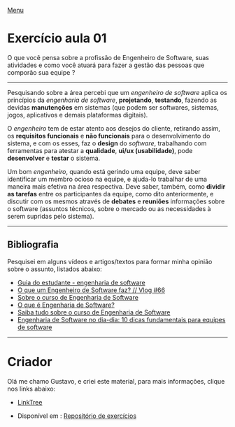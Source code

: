 [Menu](../README.md)

# Exercício aula 01

O que você pensa sobre a profissão de Engenheiro de Software, suas atividades e como você atuará para fazer a gestão das pessoas que comporão sua equipe ?

---

Pesquisando sobre a área percebi que um *engenheiro de software* aplica os princípios da *engenharia de software*, **projetando**, **testando**, fazendo as devidas **manutenções** em sistemas (que podem ser softwares, sistemas, jogos, aplicativos e demais plataformas digitais).

O *engenheiro* tem de estar atento aos desejos do cliente, retirando assim, os **requisitos funcionais** e **não funcionais** para o desenvolvimento do sistema, e com os esses, faz o **design** do *software*, trabalhando com ferramentas para atestar a **qualidade**, **ui/ux (usabilidade)**, pode **desenvolver** e  **testar** o sistema.  

Um bom *engenheiro*, quando está gerindo uma equipe, deve saber identificar um membro ocioso na equipe, e ajuda-lo trabalhar de uma maneira mais efetiva na área respectiva.  Deve saber, também,  como **dividir as tarefas** entre os participantes da equipe, como dito anteriormente, e discutir com os mesmos através de **debates** e **reuniões** informações sobre o software (assuntos técnicos, sobre o mercado ou as necessidades à serem supridas pelo sistema).

---

## Bibliografia

Pesquisei em alguns vídeos e artigos/textos para formar minha opinião sobre o assunto, listados abaixo:

* [Guia do estudante - engenharia de software](https://guiadoestudante.abril.com.br/profissoes/engenharia-de-software/)
* [O que um Engenheiro de Software faz? // Vlog #66](https://www.youtube.com/watch?v=wdU9L3DqU2w)
* [Sobre o curso de Engenharia de Software](https://querobolsa.com.br/cursos-e-faculdades/engenharia-de-software)
* [O que é Engenharia de Software?](https://www.unicesumar.edu.br/blog/o-que-e-engenharia-de-software/)
* [Saiba tudo sobre o curso de Engenharia de Software](https://www.guiadacarreira.com.br/cursos/engenharia-de-software/)
* [Engenharia de Software no dia-dia: 10 dicas fundamentais para equipes de software](https://www.devmedia.com.br/engenharia-de-software-no-dia-dia-10-dicas-fundamentais-para-equipes-de-software/26950)


---

# Criador

Olá me chamo Gustavo, e criei este material, para mais informações, clique nos links abaixo:

* [LinkTree](https://www.linktree.com.br/gusleaooliveira)


* Disponível em : [Repositório de exercícios](https://gusleaooliveira.github.io/posts/)

